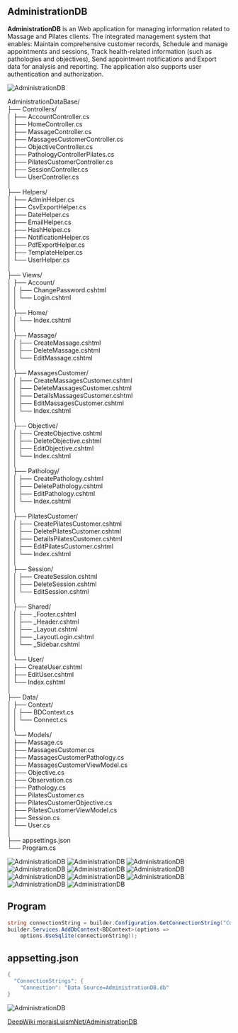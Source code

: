 ## AdministrationDB

**AdministrationDB** is an Web application for managing information related to Massage and Pilates clients. The integrated management system that enables: Maintain comprehensive customer records, Schedule and manage appointments and sessions, Track health-related information (such as pathologies and objectives), Send appointment notifications and Export data for analysis and reporting. The application also supports user authentication and authorization.


![AdministrationDB](img/UML.png)

AdministrationDataBase/  
├── Controllers/  
│ ├── AccountController.cs  
│ ├── HomeController.cs  
│ ├── MassageController.cs  
│ ├── MassagesCustomerController.cs  
│ ├── ObjectiveController.cs  
│ ├── PathologyControllerPilates.cs  
│ ├── PilatesCustomerController.cs  
│ ├── SessionController.cs  
│ └── UserController.cs  
│  
├── Helpers/  
│ ├── AdminHelper.cs  
│ ├── CsvExportHelper.cs  
│ ├── DateHelper.cs  
│ ├── EmailHelper.cs  
│ ├── HashHelper.cs  
│ ├── NotificationHelper.cs  
│ ├── PdfExportHelper.cs  
│ ├── TemplateHelper.cs  
│ └── UserHelper.cs  
│  
├── Views/  
│ ├── Account/  
│ │ ├── ChangePassword.cshtml  
│ │ └── Login.cshtml  
│ │  
│ ├── Home/  
│ │ └── Index.cshtml  
│ │  
│ ├── Massage/  
│ │ ├── CreateMassage.cshtml  
│ │ ├── DeleteMassage.cshtml  
│ │ └── EditMassage.cshtml  
│ │  
│ ├── MassagesCustomer/  
│ │ ├── CreateMassagesCustomer.cshtml  
│ │ ├── DeleteMassagesCustomer.cshtml  
│ │ ├── DetailsMassagesCustomer.cshtml  
│ │ ├── EditMassagesCustomer.cshtml  
│ │ └── Index.cshtml  
│ │  
│ ├── Objective/  
│ │ ├── CreateObjective.cshtml  
│ │ ├── DeleteObjective.cshtml  
│ │ ├── EditObjective.cshtml  
│ │ └── Index.cshtml  
│ │  
│ ├── Pathology/  
│ │ ├── CreatePathology.cshtml  
│ │ ├── DeletePathology.cshtml  
│ │ ├── EditPathology.cshtml  
│ │ └── Index.cshtml  
│ │  
│ ├── PilatesCustomer/  
│ │ ├── CreatePilatesCustomer.cshtml  
│ │ ├── DeletePilatesCustomer.cshtml  
│ │ ├── DetailsPilatesCustomer.cshtml  
│ │ ├── EditPilatesCustomer.cshtml  
│ │ └── Index.cshtml  
│ │  
│ ├── Session/  
│ │ ├── CreateSession.cshtml  
│ │ ├── DeleteSession.cshtml  
│ │ └── EditSession.cshtml  
│ │  
│ ├── Shared/  
│ │ ├── _Footer.cshtml  
│ │ ├── _Header.cshtml  
│ │ ├── _Layout.cshtml  
│ │ ├── _LayoutLogin.cshtml  
│ │ └── _Sidebar.cshtml  
│ │  
│ └── User/  
│ ├── CreateUser.cshtml  
│ ├── EditUser.cshtml  
│ └── Index.cshtml  
│  
├── Data/  
│ ├── Context/   
│ │ ├── BDContext.cs        
│ │ └── Connect.cs        
│ │        
│ └── Models/        
│ ├── Massage.cs        
│ ├── MassagesCustomer.cs        
│ ├── MassagesCustomerPathology.cs      
│ ├── MassagesCustomerViewModel.cs      
│ ├── Objective.cs      
│ ├── Observation.cs      
│ ├── Pathology.cs      
│ ├── PilatesCustomer.cs      
│ ├── PilatesCustomerObjective.cs      
│ ├── PilatesCustomerViewModel.cs      
│ ├── Session.cs      
│ └── User.cs      
│      
├── appsettings.json      
└── Program.cs      

![AdministrationDB](img/01.png)
![AdministrationDB](img/02.png)
![AdministrationDB](img/03.png)
![AdministrationDB](img/04.png)
![AdministrationDB](img/05.png)
![AdministrationDB](img/06.png)
![AdministrationDB](img/07.png)
![AdministrationDB](img/08.png)
![AdministrationDB](img/09.png)
![AdministrationDB](img/10.png)
![AdministrationDB](img/11.png)


## Program
```cs
string connectionString = builder.Configuration.GetConnectionString("Connection");
builder.Services.AddDbContext<BDContext>(options =>
    options.UseSqlite(connectionString));
``` 

## appsetting.json
```cs
{
  "ConnectionStrings": {
    "Connection": "Data Source=AdministrationDB.db"
}
``` 

![AdministrationDB](img/DB.png)

[DeepWiki moraisLuismNet/AdministrationDB](https://deepwiki.com/moraisLuismNet/AdministrationDB)